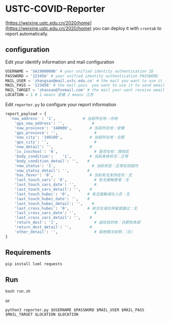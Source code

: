 # USTC-COVID-Reporter

[https://weixine.ustc.edu.cn/2020/home](https://weixine.ustc.edu.cn/2020/home)  you can deploy it with `crontab` to report automatically.

## configuration

Edit your identify information and mail configuration

```python
USERNAME = 'SA19000000' # your unified identity authentication ID
PASSWORD = '123456' # your unified identity authentication PASSWORD
MAIL_USER = 'zhangsan@mail.ustc.edu.cn' # the mail you want to use it to send email (only recommend your ustc mail, if not please make sure your mail host is right in sendEmail.py )
MAIL_PASS = '123456' # the mail pass  you want to use it to send email
MAIL_TARGET = 'zhansan@foxmail.com' # the mail your want receive email
LOCATION = 1 # 1 means 安徽 2 means 江苏
```

Edit `reporter.py` to configure your report information

```python
report_payload = {
  'now_address' : '1',            # 当前所在地：内地
    'gps_now_address': '',            #
    'now_province': '340000',        # 当前所在地：安徽
    'gps_province': '',                #
    'now_city': '340100',            # 当前所在地：合肥
    'gps_city': '',                    #
    'now_detail': '',                #
    'is_inschool': '6',                # 是否在校：西校区
    'body_condition':    '1',        # 当前身体状况：正常
    'body_condition_detail': '',    #
    'now_status': '1',                # 当前状态：正常在校园内
    'now_status_detail': '',        #
    'has_fever': '0',                # 当前有无发热症状：无
    'last_touch_sars': '0',            # 有无接触患者：无
    'last_touch_sars_date': '',        #
    'last_touch_sars_detail': '',    #
    'last_touch_hubei': '0',        # 有无接触湖北人员：无
    'last_touch_hubei_date': '',    #
    'last_touch_hubei_detail': '',    #
    'last_cross_hubei': '0',        # 有无在湖北停留或路过：无
    'last_cross_sars_date': '',        #
    'last_cross_sars_detail': '',    #
    'return_dest': '1',                # 返校目的地：合肥校本部
    'return_dest_detail': '',        #
    'other_detail': '',                # 其他情况说明：（无）
}

```

## Requirements
```
pip install lxml requests
```

## Run
```
bash run.sh
```
or
```
python3 reporter.py $USERNAME $PASSWORD $MAIL_USER $MAIL_PASS $MAIL_TARGET $LOCATION $LOCATION
```
